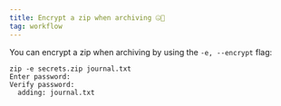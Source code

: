 ```yaml
---
title: Encrypt a zip when archiving 🤐🔐
tag: workflow
---
```


You can encrypt a zip when archiving by using the `-e, --encrypt` flag:

```shell
zip -e secrets.zip journal.txt
Enter password:
Verify password:
  adding: journal.txt
```
